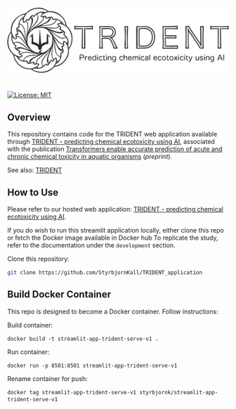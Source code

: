 ![TRIDENT](trident-logo.svg)
# 
[![License: MIT](https://img.shields.io/badge/License-MIT-yellow.svg)](https://opensource.org/licenses/MIT)

## Overview
This repository contains code for the TRIDENT web application available through [TRIDENT - predicting chemical ecotoxicity using AI](https://trident.serve.scilifelab.se/), associated with the publication [Transformers enable accurate prediction of acute and chronic chemical toxicity in aquatic organisms](https://www.biorxiv.org/content/10.1101/2023.04.17.537138v1) (*preprint*).

See also: [TRIDENT](https://github.com/StyrbjornKall/TRIDENT)

## How to Use
Please refer to our hosted web application: [TRIDENT - predicting chemical ecotoxicity using AI](https://trident.serve.scilifelab.se/).

If you do wish to run this streamlit application locally, either clone this repo or fetch the Docker image available in Docker hub  To replicate the study, refer to the documentation under the `development` section.

Clone this repository:
```bash 
git clone https://github.com/StyrbjornKall/TRIDENT_application
```

## Build Docker Container
This repo is designed to become a Docker container. Follow instructions:

Build container:
```docker
docker build -t streamlit-app-trident-serve-v1 .
```

Run container:
```docker
docker run -p 8501:8501 streamlit-app-trident-serve-v1
```

Rename container for push:
```docker
docker tag streamlit-app-trident-serve-v1 styrbjornk/streamlit-app-trident-serve-v1
```


